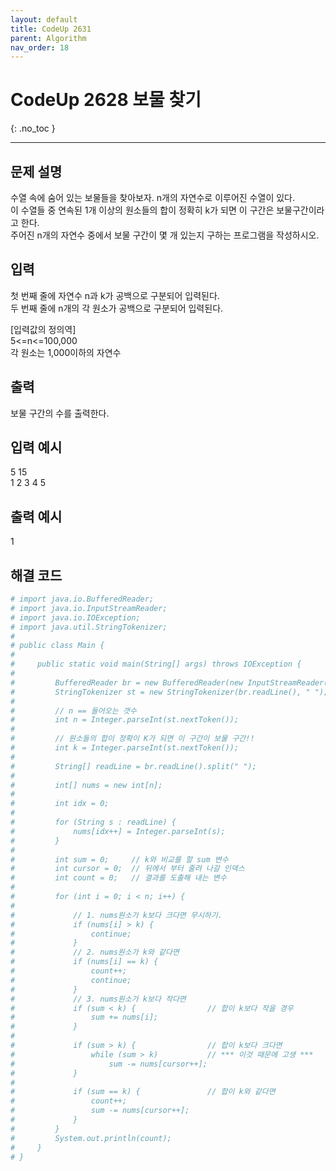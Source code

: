 ```yaml
---
layout: default
title: CodeUp 2631
parent: Algorithm
nav_order: 18
---
```


# CodeUp 2628 보물 찾기
{: .no_toc }

---

## 문제 설명

수열 속에 숨어 있는 보물들을 찾아보자. n개의 자연수로 이루어진 수열이 있다.  
이 수열들 중 연속된 1개 이상의 원소들의 합이 정확히 k가 되면 이 구간은 보물구간이라고 한다.  
주어진 n개의 자연수 중에서 보물 구간이 몇 개 있는지 구하는 프로그램을 작성하시오.  

## 입력

첫 번째 줄에 자연수 n과 k가 공백으로 구분되어 입력된다.  
두 번째 줄에 n개의 각 원소가 공백으로 구분되어 입력된다.  

[입력값의 정의역]  
5<=n<=100,000  
각 원소는 1,000이하의 자연수  

## 출력

보물 구간의 수를 출력한다.  

## 입력 예시

5 15  
1 2 3 4 5 

## 출력 예시

1  

## 해결 코드
```yaml
# import java.io.BufferedReader;
# import java.io.InputStreamReader;
# import java.io.IOException;
# import java.util.StringTokenizer;
# 
# public class Main {
# 
#     public static void main(String[] args) throws IOException {
# 
#         BufferedReader br = new BufferedReader(new InputStreamReader(System.in));
#         StringTokenizer st = new StringTokenizer(br.readLine(), " ");
# 
#         // n == 들어오는 갯수
#         int n = Integer.parseInt(st.nextToken());
# 
#         // 원소들의 합이 정확이 K가 되면 이 구간이 보물 구간!!
#         int k = Integer.parseInt(st.nextToken());
# 
#         String[] readLine = br.readLine().split(" ");
# 
#         int[] nums = new int[n];
# 
#         int idx = 0;
# 
#         for (String s : readLine) {
#             nums[idx++] = Integer.parseInt(s);
#         }
# 
#         int sum = 0;     // k와 비교를 할 sum 변수
#         int cursor = 0;  // 뒤에서 부터 줄려 나갈 인덱스
#         int count = 0;   // 결과를 도출해 내는 변수
# 
#         for (int i = 0; i < n; i++) {
# 
#             // 1. nums원소가 k보다 크다면 무시하기.
#             if (nums[i] > k) {
#                 continue;
#             }
#             // 2. nums원소가 k와 같다면
#             if (nums[i] == k) {
#                 count++;
#                 continue;
#             }
#             // 3. nums원소가 k보다 작다면
#             if (sum < k) {                // 합이 k보다 작을 경우
#                 sum += nums[i];
#             }
# 
#             if (sum > k) {                // 합이 k보다 크다면
#                 while (sum > k)           // *** 이것 때문에 고생 ***
#                     sum -= nums[cursor++];
#             }
# 
#             if (sum == k) {               // 합이 k와 같다면
#                 count++;
#                 sum -= nums[cursor++];
#             }
#         }
#         System.out.println(count);
#     }
# }
```